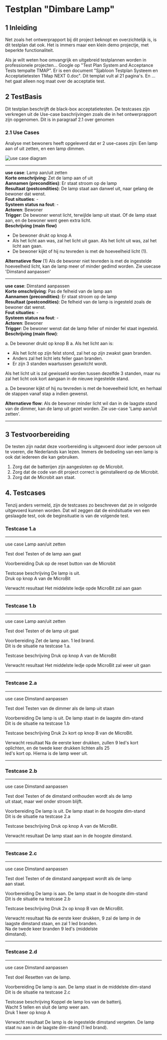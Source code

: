 # Testplan "Dimbare Lamp"

## 1 Inleiding

Net zoals het ontwerprapport bij dit project beknopt en overzichtelijk is, is dit testplan dat ook. Het is immers maar een klein demo projectje, met beperkte functionaliteit.

Als je wilt weten hoe omvangrijk en uitgebreid testplannen worden in professionele projecten... Google op "Test Plan System and Acceptance Tests tempalte TMAP". Er is een document "Sjabloon Testplan Systeem en Acceptatietesten TMap NEXT 0.doc". Dit templat vult al 21 pagina's. En ... het gaat alleen nog maat over de acceptatie test.

## 2 TestBasis

Dit testplan beschrijft de black-box acceptatietesten. De testcases zijn verkregen uit de Use-case baschrijvingen zoals die in het ontwerprapport zijn opgenomen. Dit is in paragraaf 2.1 over genomen

### 2.1 Use Cases

Analyse met bewoners heeft opgeleverd dat er 2 use-cases zijn: Een lamp aan of uit zetten, en een lamp dimmen.

![use case diagram](usecase_diagram.png)

---

**use case**:                  Lamp aan/uit zetten  
**Korte omschrijving**:        Zet de lamp aan of uit  
**Aannamen (precondities)**:   Er staat stroom op de lamp  
**Resultaat (postcondities)**: De lamp staat aan danwel uit, naar gelang de bewoner dat wenst.  
**Fout situaties**:            -  
**Systeem status na fout**:    -  
**Actoren**:                   Bewoner  
**Trigger**:                   De bewoner wenst licht, terwijlde lamp uit staat. Of de lamp staat aan, en de bewoner went geen extra licht.  
**Beschrijving (main flow)**  

- De bewoner drukt op knop A  
- Als het licht aan was, zal het licht uit gaan. Als het licht uit was, zal het licht aan gaan.  
- De bewoner kijkt of hij nu tevreden is met de hoeveelheid licht (1).  

**Alternatieve flow**          (1) Als de bewoner niet tevreden is met de ingestelde hoeveelheid licht, kan de lamp meer of minder gedimd worden. Zie usecase 'Dimstand aanpassen'

---

**use case**:                  Dimstand aanpassen  
**Korte omschrijving**:        Pas de felheid van de lamp aan  
**Aannamen (precondities)**:   Er staat stroom op de lamp  
**Resultaat (postcondities)**: De felheid van de lamp is ingesteld zoals de bewoner dat wenst.  
**Fout situaties**:            -  
**Systeem status na fout**:    -  
**Actoren**:                   Bewoner  
**Trigger**:                   De bewoner wenst dat de lamp feller of minder fel staat ingesteld.  
**Beschrijving (main flow)**:  

a. De bewoner drukt op knop B
a. Als het licht aan is:

   - Als het licht op zijn felst stond, zal het op zijn zwakst gaan branden.
   - Anders zal het licht iets feller gaan branden.
   - Er zijn 3 standen waartussen geswitcht wordt.

   Als het licht uit is zal gewisseld worden tussen dezelfde 3 standen, maar nu zal het licht ook kort aangaan in de nieuwe ingestelde stand.

a. De bewoner kijkt of hij nu tevreden is met de hoeveelheid licht, en herhaal de stappen vanaf stap a indien gewenst.  

**Alternatieve flow**:         Als de bewoner minder licht wil dan in de laagste stand van de dimmer, kan de lamp uit gezet worden. Zie use-case 'Lamp aan/uit zetten'.

---

## 3 Testvoorbereiding

De testen zijn nadat deze voorbereiding is uitgevoerd door ieder persoon uit te voeren, die Nederlands kan lezen. Immers de bedoeling van een lamp is ook dat iedereen die kan gebruiken.

1. Zorg dat de batterijen zijn aangesloten op de Microbit.
1. Zorg dat de code van dit project correct is geinstalleerd op de Microbit.
1. Zorg dat de Microbit aan staat.

## 4. Testcases

Tenzij anders vermeld, zijn de testcases zo beschreven dat ze in volgorde uitgevoerd kunnen worden. Dat wil zeggen dat de eindsituatie ven een geslaagde test, ook de beginsituatie is van de volgende test.

### Testcase 1.a

------------------------ -----------------------------------------------------
use case                 Lamp aan/uit zetten

Test doel                Testen of de lamp aan gaat

Voorbereiding            Duk op de reset button van de Microbit

Testcase beschrijving    De lamp is uit. \
                         Druk op knop A van de MicroBit

Verwacht resultaat       Het middelste ledje opde MicroBit zal aan gaan
------------------------ -----------------------------------------------------

### Testcase 1.b

------------------------ -----------------------------------------------------
use case                 Lamp aan/uit zetten

Test doel                Testen of de lamp uit gaat

Voorbereiding            Zet de lamp aan. 1 led brand. \
                         Dit is de situatie na testcase 1.a.

Testcase beschrijving    Druk op knop A van de MicroBit

Verwacht resultaat       Het middelste ledje opde MicroBit zal weer uit gaan
------------------------ -----------------------------------------------------

### Testcase 2.a

------------------------ -----------------------------------------------------
use case                 Dimstand aanpassen

Test doel                Testen van de dimmer als de lamp uit staan

Voorbereiding            De lamp is uit. De lamp staat in de laagste dim-stand \
                         Dit is de situatie na testcase 1.b

Testcase beschrijving    Druk 2x kort op knop B van de MicroBit.

Verwacht resultaat       Na de eerste keer drukken, zullen 9 led's kort \
                         oplichten, en de twede keer drukken lichten alls 25 \
                         led's kort op. Hierna is de lamp weer uit.
------------------------ -----------------------------------------------------

### Testcase 2.b

------------------------ -----------------------------------------------------
use case                 Dimstand aanpassen

Test doel                Testen of de dimstand onthouden wordt als de lamp \
                         uit staat, maar wel onder stroom blijft.

Voorbereiding            De lamp is uit. De lamp staat in de hoogste dim-stand \
                         Dit is de situatie na testcase 2.a

Testcase beschrijving    Druk op knop A van de MicroBit.

Verwacht resultaat       De lamp staat aan in de hoogste dimstand.
------------------------ -----------------------------------------------------

### Testcase 2.c

------------------------ -----------------------------------------------------
use case                 Dimstand aanpassen

Test doel                Testen of de dimstand aangepast wordt als de lamp \
                         aan staat.

Voorbereiding            De lamp is aan. De lamp staat in de hoogste dim-stand \
                         Dit is de situatie na testcase 2.b

Testcase beschrijving    Druk 2x op knop B van de MicroBit.

Verwacht resultaat       Na de eerste keer drukken, 9 zal de lamp in de \
                         laagste dimstand staan, en zal 1 led branden. \
                         Na de twede keer branden 9 led's (middelste \
                         dimstand).
------------------------ -----------------------------------------------------

### Testcase 2.d

------------------------ -----------------------------------------------------
use case                 Dimstand aanpassen

Test doel                Resetten van de lamp.

Voorbereiding            De lamp is aan. De lamp staat in de middelste dim-stand \
                         Dit is de situatie na testcase 2.c

Testcase beschrijving    Koppel de lamp los van de batterij.\
                         Wacht 5 tellen en sluit de lamp weer aan.\
                         Druk 1 keer op knop A

Verwacht resultaat       De lamp is de ingestelde dimstand vergeten. De lamp\
                         staat nu aan in de laagste dim-stand (1 led brand).
------------------------ -----------------------------------------------------
